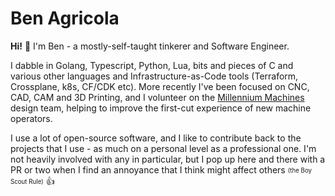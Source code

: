 # Ben Agricola

**Hi!** 👋 I'm Ben - a mostly-self-taught tinkerer and Software Engineer.

I dabble in Golang, Typescript, Python, Lua, bits and pieces of C and various other languages and Infrastructure-as-Code tools (Terraform, Crossplane, k8s, CF/CDK etc). More recently I've been focused on CNC, CAD, CAM and 3D Printing, and I volunteer on the [Millennium Machines](https://github.com/MilleniumMills) design team, helping to improve the first-cut experience of new machine operators.

I use a lot of open-source software, and I like to contribute back to the projects that I use - as much on a personal level as a professional one. I'm not heavily involved with any in particular, but I pop up here and there with a PR or two when I find an annoyance that I think might affect others <sub><sup>(the Boy Scout Rule)</sup></sub> 👍
